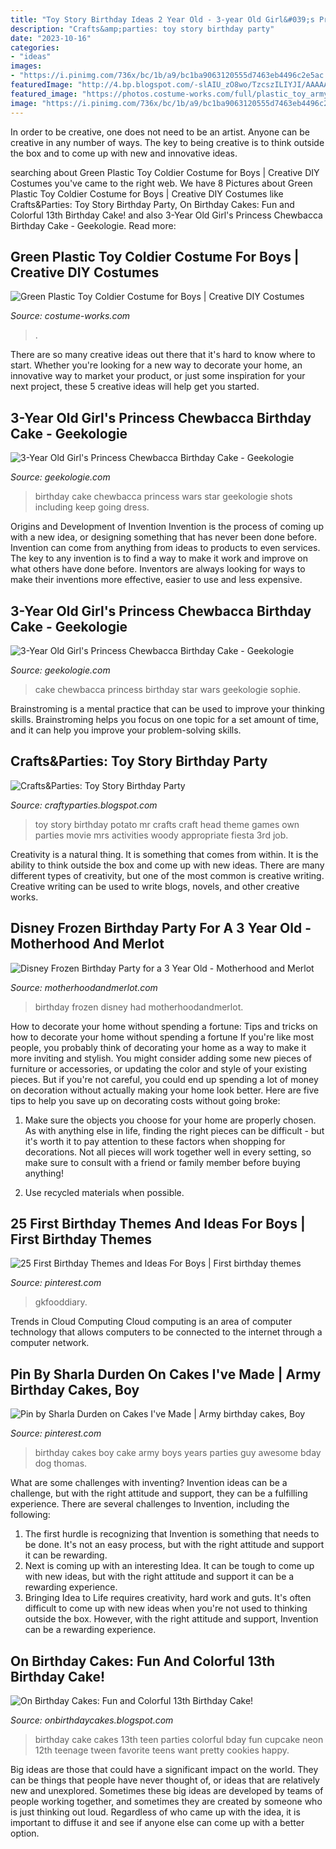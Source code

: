 ```yaml
---
title: "Toy Story Birthday Ideas 2 Year Old - 3-year Old Girl&#039;s Princess Chewbacca Birthday Cake"
description: "Crafts&amp;parties: toy story birthday party"
date: "2023-10-16"
categories:
- "ideas"
images:
- "https://i.pinimg.com/736x/bc/1b/a9/bc1ba9063120555d7463eb4496c2e5ac.jpg"
featuredImage: "http://4.bp.blogspot.com/-slAIU_zO8wo/TzcszILIYJI/AAAAAAAABjM/0mVK7MttbOk/s1600/13th+6.jpg"
featured_image: "https://photos.costume-works.com/full/plastic_toy_army_men2.jpg"
image: "https://i.pinimg.com/736x/bc/1b/a9/bc1ba9063120555d7463eb4496c2e5ac.jpg"
---
```



In order to be creative, one does not need to be an artist. Anyone can be creative in any number of ways. The key to being creative is to think outside the box and to come up with new and innovative ideas.

	

		
searching about Green Plastic Toy Coldier Costume for Boys | Creative DIY Costumes you've came to the right web. We have 8 Pictures about Green Plastic Toy Coldier Costume for Boys | Creative DIY Costumes like Crafts&amp;Parties: Toy Story Birthday Party, On Birthday Cakes: Fun and Colorful 13th Birthday Cake! and also 3-Year Old Girl&#039;s Princess Chewbacca Birthday Cake - Geekologie. Read more:
		
    
## Green Plastic Toy Coldier Costume For Boys | Creative DIY Costumes

<img loading=lazy src="https://photos.costume-works.com/full/plastic_toy_army_men2.jpg" onerror="this.onerror=null;this.src='https://tse3.mm.bing.net/th?id=OIP.uXI2DR8vkOiRW6DMhmo0KQHaLt&amp;pid=15.1';" alt="Green Plastic Toy Coldier Costume for Boys | Creative DIY Costumes">

_Source: costume-works.com_

>. 

	

There are so many creative ideas out there that it's hard to know where to start. Whether you're looking for a new way to decorate your home, an innovative way to market your product, or just some inspiration for your next project, these 5 creative ideas will help get you started.

    
## 3-Year Old Girl&#039;s Princess Chewbacca Birthday Cake - Geekologie

<img loading=lazy src="http://geekologie.com/2015/12/11/princess-chewbacca-cake-2.jpg" onerror="this.onerror=null;this.src='https://tse1.mm.bing.net/th?id=OIP.Ar4_ZBq49PrsLHBonFxwXAHaKW&amp;pid=15.1';" alt="3-Year Old Girl&#039;s Princess Chewbacca Birthday Cake - Geekologie">

_Source: geekologie.com_

>birthday cake chewbacca princess wars star geekologie shots including keep going dress. 

	

Origins and Development of Invention
Invention is the process of coming up with a new idea, or designing something that has never been done before. Invention can come from anything from ideas to products to even services. The key to any invention is to find a way to make it work and improve on what others have done before. Inventors are always looking for ways to make their inventions more effective, easier to use and less expensive.

    
## 3-Year Old Girl&#039;s Princess Chewbacca Birthday Cake - Geekologie

<img loading=lazy src="http://geekologie.com/2015/12/11/princess-chewbacca-cake-1.jpg" onerror="this.onerror=null;this.src='https://tse3.mm.bing.net/th?id=OIP.9MxIPDgAQcFPlEAFcMSo9QHaLH&amp;pid=15.1';" alt="3-Year Old Girl&#039;s Princess Chewbacca Birthday Cake - Geekologie">

_Source: geekologie.com_

>cake chewbacca princess birthday star wars geekologie sophie. 

	

Brainstroming is a mental practice that can be used to improve your thinking skills. Brainstroming helps you focus on one topic for a set amount of time, and it can help you improve your problem-solving skills.

    
## Crafts&amp;Parties: Toy Story Birthday Party

<img loading=lazy src="https://3.bp.blogspot.com/_CQMnn_WD5UQ/TTy8VG-dSXI/AAAAAAAAARU/BATh1SsF6z4/s1600/DSC01115.JPG" onerror="this.onerror=null;this.src='https://tse3.mm.bing.net/th?id=OIP.NbzmR20odzPjlPms6Vfc4QHaFj&amp;pid=15.1';" alt="Crafts&amp;Parties: Toy Story Birthday Party">

_Source: craftyparties.blogspot.com_

>toy story birthday potato mr crafts craft head theme games own parties movie mrs activities woody appropriate fiesta 3rd job. 

	

Creativity is a natural thing. It is something that comes from within. It is the ability to think outside the box and come up with new ideas. There are many different types of creativity, but one of the most common is creative writing. Creative writing can be used to write blogs, novels, and other creative works.

    
## Disney Frozen Birthday Party For A 3 Year Old - Motherhood And Merlot

<img loading=lazy src="https://motherhoodandmerlot.com/wp-content/uploads/2016/10/IMG_5806-683x1024.jpg" onerror="this.onerror=null;this.src='https://tse2.mm.bing.net/th?id=OIP.MTeAUEk80kAYubpZ_IJhSQHaLG&amp;pid=15.1';" alt="Disney Frozen Birthday Party for a 3 Year Old - Motherhood and Merlot">

_Source: motherhoodandmerlot.com_

>birthday frozen disney had motherhoodandmerlot. 

	

How to decorate your home without spending a fortune: Tips and tricks on how to decorate your home without spending a fortune
If you're like most people, you probably think of decorating your home as a way to make it more inviting and stylish. You might consider adding some new pieces of furniture or accessories, or updating the color and style of your existing pieces. But if you're not careful, you could end up spending a lot of money on decoration without actually making your home look better. Here are five tips to help you save up on decorating costs without going broke: 
1. Make sure the objects you choose for your home are properly chosen. As with anything else in life, finding the right pieces can be difficult - but it's worth it to pay attention to these factors when shopping for decorations. Not all pieces will work together well in every setting, so make sure to consult with a friend or family member before buying anything! 

2. Use recycled materials when possible.

    
## 25 First Birthday Themes And Ideas For Boys | First Birthday Themes

<img loading=lazy src="https://i.pinimg.com/736x/bc/1b/a9/bc1ba9063120555d7463eb4496c2e5ac.jpg" onerror="this.onerror=null;this.src='https://tse1.mm.bing.net/th?id=OIP.F_UbeDld10Njd59ZWX6c7AHaLH&amp;pid=15.1';" alt="25 First Birthday Themes and Ideas For Boys | First birthday themes">

_Source: pinterest.com_

>gkfooddiary. 

	

Trends in Cloud Computing
Cloud computing is an area of computer technology that allows computers to be connected to the internet through a computer network.

    
## Pin By Sharla Durden On Cakes I&#039;ve Made | Army Birthday Cakes, Boy

<img loading=lazy src="https://i.pinimg.com/originals/ed/25/57/ed255737af68f37533c86bec9d03cc72.jpg" onerror="this.onerror=null;this.src='https://tse3.mm.bing.net/th?id=OIP.0K9BhpZJmv2OTpxVIhyu-AHaFj&amp;pid=15.1';" alt="Pin by Sharla Durden on Cakes I&#039;ve Made | Army birthday cakes, Boy">

_Source: pinterest.com_

>birthday cakes boy cake army boys years parties guy awesome bday dog thomas. 

	

What are some challenges with inventing?
Invention ideas can be a challenge, but with the right attitude and support, they can be a fulfilling experience. There are several challenges to Invention, including the following:
1. The first hurdle is recognizing that Invention is something that needs to be done. It's not an easy process, but with the right attitude and support it can be rewarding.
2. Next is coming up with an interesting Idea. It can be tough to come up with new ideas, but with the right attitude and support it can be a rewarding experience. 
3. Bringing Idea to Life requires creativity, hard work and guts. It's often difficult to come up with new ideas when you're not used to thinking outside the box. However, with the right attitude and support, Invention can be a rewarding experience.

    
## On Birthday Cakes: Fun And Colorful 13th Birthday Cake!

<img loading=lazy src="http://4.bp.blogspot.com/-slAIU_zO8wo/TzcszILIYJI/AAAAAAAABjM/0mVK7MttbOk/s1600/13th+6.jpg" onerror="this.onerror=null;this.src='https://tse1.mm.bing.net/th?id=OIP.0Q3oa52t_qsl7Kx6fPLtNwHaLG&amp;pid=15.1';" alt="On Birthday Cakes: Fun and Colorful 13th Birthday Cake!">

_Source: onbirthdaycakes.blogspot.com_

>birthday cake cakes 13th teen parties colorful bday fun cupcake neon 12th teenage tween favorite teens want pretty cookies happy. 

	

Big ideas are those that could have a significant impact on the world. They can be things that people have never thought of, or ideas that are relatively new and unexplored. Sometimes these big ideas are developed by teams of people working together, and sometimes they are created by someone who is just thinking out loud. Regardless of who came up with the idea, it is important to diffuse it and see if anyone else can come up with a better option.

